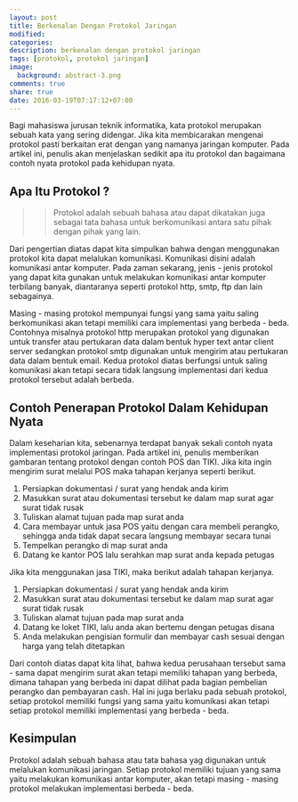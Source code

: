 ```yaml
---
layout: post
title: Berkenalan Dengan Protokol Jaringan
modified:
categories: 
description: berkenalan dengan protokol jaringan
tags: [protokol, protokol jaringan]
image:
  background: abstract-3.png
comments: true
share: true
date: 2016-03-19T07:17:12+07:00
---
```


Bagi mahasiswa jurusan teknik informatika, kata protokol merupakan sebuah kata yang sering didengar. Jika kita membicarakan mengenai protokol pasti berkaitan erat dengan yang namanya jaringan komputer. Pada artikel ini, penulis akan menjelaskan sedikit apa itu protokol dan bagaimana contoh nyata protokol pada kehidupan nyata.

## Apa Itu Protokol ?

>> Protokol adalah sebuah bahasa atau dapat dikatakan juga sebagai tata bahasa untuk berkomunikasi antara satu pihak dengan pihak yang lain.

Dari pengertian diatas dapat kita simpulkan bahwa dengan menggunakan protokol kita dapat melalukan komunikasi. Komunikasi disini adalah komunikasi antar komputer. Pada zaman sekarang, jenis - jenis protokol yang dapat kita gunakan untuk melakukan komunikasi antar komputer terbilang banyak, diantaranya seperti protokol http, smtp, ftp dan lain sebagainya.

Masing - masing protokol mempunyai fungsi yang sama yaitu saling berkomunikasi akan tetapi memiliki cara implementasi yang berbeda - beda. Contohnya misalnya protokol http merupakan protokol yang digunakan untuk transfer atau pertukaran data dalam bentuk hyper text antar client server sedangkan protokol smtp digunakan untuk mengirim atau pertukaran data dalam bentuk email. Kedua protokol diatas berfungsi untuk saling komunikasi akan tetapi secara tidak langsung implementasi dari kedua protokol tersebut adalah berbeda.

## Contoh Penerapan Protokol Dalam Kehidupan Nyata

Dalam keseharian kita, sebenarnya terdapat banyak sekali contoh nyata implementasi protokol jaringan. Pada artikel ini, penulis memberikan gambaran tentang protokol dengan contoh POS dan TIKI. Jika kita ingin mengirim surat melalui POS maka tahapan kerjanya seperti berikut.

1. Persiapkan dokumentasi / surat yang hendak anda kirim
2. Masukkan surat atau dokumentasi tersebut ke dalam map surat agar surat tidak rusak
3. Tuliskan alamat tujuan pada map surat anda
4. Cara membayar untuk jasa POS yaitu dengan cara membeli perangko, sehingga anda tidak dapat secara langsung membayar secara tunai
5. Tempelkan perangko di map surat anda
6. Datang ke kantor POS lalu serahkan map surat anda kepada petugas

Jika kita menggunakan jasa TIKI, maka berikut adalah tahapan kerjanya.

1. Persiapkan dokumentasi / surat yang hendak anda kirim
2. Masukkan surat atau dokumentasi tersebut ke dalam map surat agar surat tidak rusak
3. Tuliskan alamat tujuan pada map surat anda
4. Datang ke loket TIKI, lalu anda akan bertemu dengan petugas disana
5. Anda melakukan pengisian formulir dan membayar cash sesuai dengan harga yang telah ditetapkan

Dari contoh diatas dapat kita lihat, bahwa kedua perusahaan tersebut sama - sama dapat mengirim surat akan tetapi memiliki tahapan yang berbeda, dimana tahapan yang berbeda ini dapat dilihat pada bagian pembelian perangko dan pembayaran cash. Hal ini juga berlaku pada sebuah protokol, setiap protokol memiliki fungsi yang sama yaitu komunikasi akan tetapi setiap protokol memiliki implementasi yang berbeda - beda.

## Kesimpulan

Protokol adalah sebuah bahasa atau tata bahasa yag digunakan untuk melalukan komunikasi jaringan. Setiap protokol memiliki tujuan yang sama yaitu melakukan komunikasi antar komputer, akan tetapi masing - masing protokol melakukan implementasi berbeda - beda.